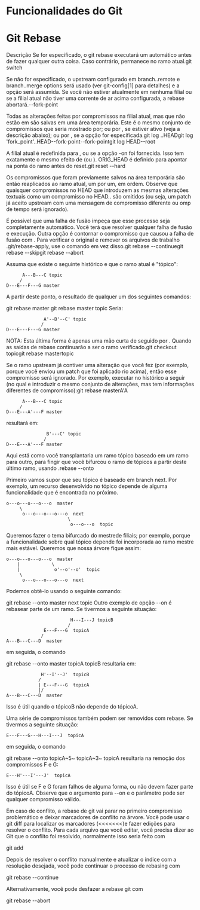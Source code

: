 # Funcionalidades do Git

# Git Rebase

Descrição
Se <branch> for especificado, o git rebase executará um automático antes de fazer qualquer outra coisa. Caso contrário, permanece no ramo atual.git switch <branch>

Se <upstream> não for especificado, o upstream configurado em branch.<name>.remote e branch.<name>.merge options será usado (ver git-config[1] para detalhes) e a opção será assumida. Se você não estiver atualmente em nenhuma filial ou se a filial atual não tiver uma corrente de ar acima configurada, a rebase abortará.--fork-point

Todas as alterações feitas por compromissos na filial atual, mas que não estão em <upstream> são salvas em uma área temporária. Este é o mesmo conjunto de compromissos que seria mostrado por; ou por , se estiver ativo (veja a descrição abaixo); ou por , se a opção for especificada.git log <upstream>..HEADgit log 'fork_point'..HEAD--fork-point--fork-pointgit log HEAD--root

A filial atual é redefinida para <upstream>, ou <newbase> se a opção -on foi fornecida. Isso tem exatamente o mesmo efeito de (ou <newbase>). ORIG_HEAD é definido para apontar na ponta do ramo antes do reset.git reset --hard <upstream>

Os compromissos que foram previamente salvos na área temporária são então reaplicados ao ramo atual, um por um, em ordem. Observe que quaisquer compromissos no HEAD que introduzem as mesmas alterações textuais como um compromisso no HEAD.. <upstream> são omitidos (ou seja, um patch já aceito upstream com uma mensagem de compromisso diferente ou omp de tempo será ignorado).

É possível que uma falha de fusão impeça que esse processo seja completamente automático. Você terá que resolver qualquer falha de fusão e execução. Outra opção é contornar o compromisso que causou a falha de fusão com . Para verificar o original <branch> e remover os arquivos de trabalho .git/rebase-apply, use o comando em vez disso.git rebase --continuegit rebase --skipgit rebase --abort

Assuma que existe o seguinte histórico e que o ramo atual é "tópico":

          A---B---C topic
         /
    D---E---F---G master
A partir deste ponto, o resultado de qualquer um dos seguintes comandos:

git rebase master
git rebase master topic
Seria:

                  A'--B'--C' topic
                 /
    D---E---F---G master
NOTA: Esta última forma é apenas uma mão curta de seguido por . Quando as saídas de rebase continuarão a ser o ramo verificado.git checkout topicgit rebase mastertopic

Se o ramo upstream já contiver uma alteração que você fez (por exemplo, porque você enviou um patch que foi aplicado rio acima), então esse compromisso será ignorado. Por exemplo, executar no histórico a seguir (no qual e introduzir o mesmo conjunto de alterações, mas tem informações diferentes de compromisso):git rebase masterA'A

          A---B---C topic
         /
    D---E---A'---F master
resultará em:

                   B'---C' topic
                  /
    D---E---A'---F master
Aqui está como você transplantaria um ramo tópico baseado em um ramo para outro, para fingir que você bifurcou o ramo de tópicos a partir deste último ramo, usando .rebase --onto

Primeiro vamos supor que seu tópico é baseado em branch next. Por exemplo, um recurso desenvolvido no tópico depende de alguma funcionalidade que é encontrada no próximo.

    o---o---o---o---o  master
         \
          o---o---o---o---o  next
                           \
                            o---o---o  topic
Queremos fazer o tema bifurcado do mestrede filiais; por exemplo, porque a funcionalidade sobre qual tópico depende foi incorporada ao ramo mestre mais estável. Queremos que nossa árvore fique assim:

    o---o---o---o---o  master
        |            \
        |             o'--o'--o'  topic
         \
          o---o---o---o---o  next
Podemos obtê-lo usando o seguinte comando:

git rebase --onto master next topic
Outro exemplo de opção --on é rebasear parte de um ramo. Se tivermos a seguinte situação:

                            H---I---J topicB
                           /
                  E---F---G  topicA
                 /
    A---B---C---D  master
em seguida, o comando

git rebase --onto master topicA topicB
resultaria em:

                 H'--I'--J'  topicB
                /
                | E---F---G  topicA
                |/
    A---B---C---D  master
Isso é útil quando o tópicoB não depende do tópicoA.

Uma série de compromissos também podem ser removidos com rebase. Se tivermos a seguinte situação:

    E---F---G---H---I---J  topicA
em seguida, o comando

git rebase --onto topicA~5~ topicA~3~ topicA
resultaria na remoção dos compromissos F e G:

    E---H'---I'---J'  topicA
    
Isso é útil se F e G foram falhos de alguma forma, ou não devem fazer parte do tópicoA. Observe que o argumento para --on e o parâmetro <upstream> pode ser qualquer compromisso válido.

Em caso de conflito, a rebase de git vai parar no primeiro compromisso problemático e deixar marcadores de conflito na árvore. Você pode usar o git diff para localizar os marcadores (<<<<<<<)e fazer edições para resolver o conflito. Para cada arquivo que você editar, você precisa dizer ao Git que o conflito foi resolvido, normalmente isso seria feito com

git add <filename>
          
Depois de resolver o conflito manualmente e atualizar o índice com a resolução desejada, você pode continuar o processo de rebasing com

git rebase --continue

Alternativamente, você pode desfazer a rebase git com

git rebase --abort
